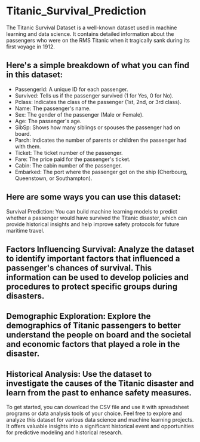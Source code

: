 # Titanic_Survival_Prediction

The Titanic Survival Dataset is a well-known dataset used in machine learning and data science. It contains detailed information about the passengers who were on the RMS Titanic when it tragically sank during its first voyage in 1912.

## Here's a simple breakdown of what you can find in this dataset:

- PassengerId: A unique ID for each passenger.
- Survived: Tells us if the passenger survived (1 for Yes, 0 for No).
- Pclass: Indicates the class of the passenger (1st, 2nd, or 3rd class).
- Name: The passenger's name.
- Sex: The gender of the passenger (Male or Female).
- Age: The passenger's age.
- SibSp: Shows how many siblings or spouses the passenger had on board.
- Parch: Indicates the number of parents or children the passenger had with them.
- Ticket: The ticket number of the passenger.
- Fare: The price paid for the passenger's ticket.
- Cabin: The cabin number of the passenger.
- Embarked: The port where the passenger got on the ship (Cherbourg, Queenstown, or Southampton).

## Here are some ways you can use this dataset:

Survival Prediction: You can build machine learning models to predict whether a passenger would have survived the Titanic disaster, which can provide historical insights and help improve safety protocols for future maritime travel.

## Factors Influencing Survival: Analyze the dataset to identify important factors that influenced a passenger's chances of survival. This information can be used to develop policies and procedures to protect specific groups during disasters.

## Demographic Exploration: Explore the demographics of Titanic passengers to better understand the people on board and the societal and economic factors that played a role in the disaster.

## Historical Analysis: Use the dataset to investigate the causes of the Titanic disaster and learn from the past to enhance safety measures.

To get started, you can download the CSV file and use it with spreadsheet programs or data analysis tools of your choice. Feel free to explore and analyze this dataset for various data science and machine learning projects. It offers valuable insights into a significant historical event and opportunities for predictive modeling and historical research.
